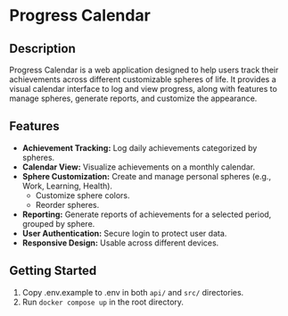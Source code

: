 # Progress Calendar

## Description

Progress Calendar is a web application designed to help users track their achievements across different customizable spheres of life. It provides a visual calendar interface to log and view progress, along with features to manage spheres, generate reports, and customize the appearance.

## Features

- **Achievement Tracking:** Log daily achievements categorized by spheres.
- **Calendar View:** Visualize achievements on a monthly calendar.
- **Sphere Customization:** Create and manage personal spheres (e.g., Work, Learning, Health).
    - Customize sphere colors.
    - Reorder spheres.
- **Reporting:** Generate reports of achievements for a selected period, grouped by sphere.
- **User Authentication:** Secure login to protect user data.
- **Responsive Design:** Usable across different devices.

## Getting Started

1. Copy .env.example to .env in both `api/` and `src/` directories.
2. Run `docker compose up` in the root directory.